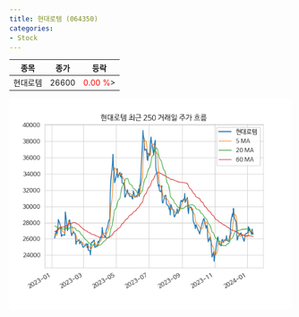 ```yaml
---
title: 현대로템 (064350)
categories:
- Stock
---
```


|종목|종가|등락|
|----|----|----|
|현대로템|26600|<span style="color: red">0.00 %</span>>|

<!-- more -->

![064350](/assets/images/stock/064350.png)